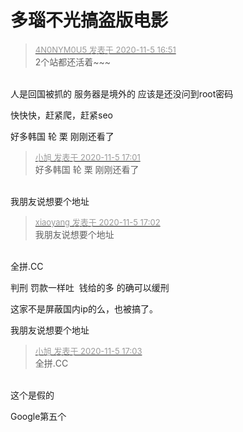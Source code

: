 # 多瑙不光搞盗版电影


<div class="quote"><blockquote><font size="2"><a href="https://www.hostloc.com/forum.php?mod=redirect&amp;goto=findpost&amp;pid=9407425&amp;ptid=762855" target="_blank"><font color="#999999">4N0NYM0U5 发表于 2020-11-5 16:51</font></a></font><br />
2个站都还活着~~~</blockquote></div><br />
人是回国被抓的 服务器是境外的 应该是还没问到root密码<img src="static/image/smiley/default/lol.gif" smilieid="12" border="0" alt="" />

快快快，赶紧爬，赶紧seo

好多韩国 轮 栗 刚刚还看了

<div class="quote"><blockquote><font size="2"><a href="https://www.hostloc.com/forum.php?mod=redirect&amp;goto=findpost&amp;pid=9407478&amp;ptid=762855" target="_blank"><font color="#999999">小旭 发表于 2020-11-5 17:01</font></a></font><br />
好多韩国 轮 栗 刚刚还看了</blockquote></div><br />
我朋友说想要个地址<img src="static/image/smiley/yct/003.gif" smilieid="50" border="0" alt="" />

<div class="quote"><blockquote><font size="2"><a href="https://www.hostloc.com/forum.php?mod=redirect&amp;goto=findpost&amp;pid=9407491&amp;ptid=762855" target="_blank"><font color="#999999">xiaoyang 发表于 2020-11-5 17:02</font></a></font><br />
我朋友说想要个地址</blockquote></div><br />
全拼.CC

判刑 罚款一样吐&nbsp;&nbsp;钱给的多 的确可以缓刑

这家不是屏蔽国内ip的么，也被搞了。

我朋友说想要个地址<img src="static/image/smiley/default/lol.gif" smilieid="12" border="0" alt="" /><img src="static/image/smiley/default/lol.gif" smilieid="12" border="0" alt="" /><img id="aimg_NwkYd" onclick="zoom(this, this.src, 0, 0, 0)" class="zoom" src="https://cdn.jsdelivr.net/gh/hishis/forum-master/public/images/patch.gif" onmouseover="img_onmouseoverfunc(this)" onload="thumbImg(this)" border="0" alt="" />

<div class="quote"><blockquote><font size="2"><a href="https://www.hostloc.com/forum.php?mod=redirect&amp;goto=findpost&amp;pid=9407496&amp;ptid=762855" target="_blank"><font color="#999999">小旭 发表于 2020-11-5 17:03</font></a></font><br />
全拼.CC</blockquote></div><br />
这个是假的

Google第五个<img id="aimg_Q8tv8" onclick="zoom(this, this.src, 0, 0, 0)" class="zoom" src="https://cdn.jsdelivr.net/gh/hishis/forum-master/public/images/patch.gif" onmouseover="img_onmouseoverfunc(this)" onload="thumbImg(this)" border="0" alt="" />
